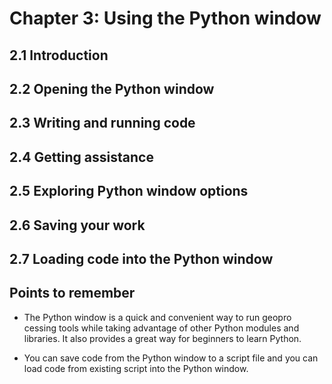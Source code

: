 # Chapter 3: Using the Python window
## 2.1 lntroduction
## 2.2 Opening the Python window
## 2.3 Writing and running code
## 2.4 Getting assistance
## 2.5 Exploring Python window options
## 2.6 Saving your work
## 2.7 Loading code into the Python window
## Points to remember

* The Python window is a quick and convenient way to run geopro cessing tools while taking advantage of other Python modules and libraries. It also provides a great way for beginners to learn Python.  


* You can save code from the Python window to a script file and you can load code from existing script into the Python window.
